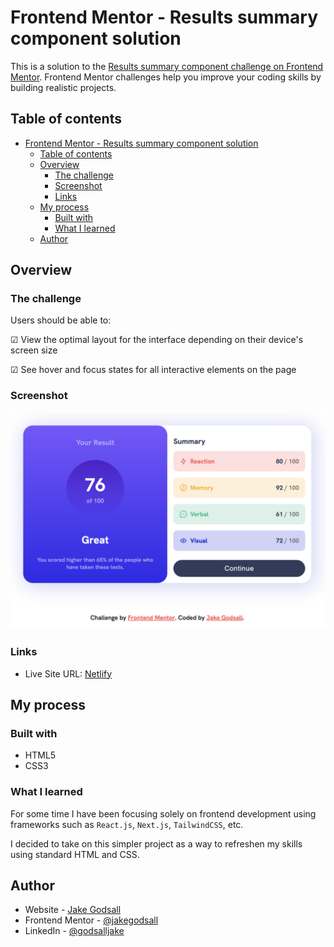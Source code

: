 # Frontend Mentor - Results summary component solution

This is a solution to the [Results summary component challenge on Frontend Mentor](https://www.frontendmentor.io/challenges/results-summary-component-CE_K6s0maV). Frontend Mentor challenges help you improve your coding skills by building realistic projects. 

## Table of contents

- [Frontend Mentor - Results summary component solution](#frontend-mentor---results-summary-component-solution)
  - [Table of contents](#table-of-contents)
  - [Overview](#overview)
    - [The challenge](#the-challenge)
    - [Screenshot](#screenshot)
    - [Links](#links)
  - [My process](#my-process)
    - [Built with](#built-with)
    - [What I learned](#what-i-learned)
  - [Author](#author)



## Overview

### The challenge

Users should be able to:

&#9745; View the optimal layout for the interface depending on their device's screen size

&#9745; See hover and focus states for all interactive elements on the page

### Screenshot

![](./completed.png)

### Links

- Live Site URL: [Netlify](https://jakegodsall-results-summary.netlify.app/)

## My process

### Built with

- HTML5
- CSS3

### What I learned

For some time I have been focusing solely on frontend development using frameworks such as `React.js`, `Next.js`, `TailwindCSS`, etc.

I decided to take on this simpler project as a way to refreshen my skills using standard HTML and CSS.

## Author

-   Website - [Jake Godsall](https://jakegodsall.com)
-   Frontend Mentor - [@jakegodsall](https://www.frontendmentor.io/profile/jakegodsall)
-   LinkedIn - [@godsalljake](https://www.linkedin.com/in/godsalljake/)